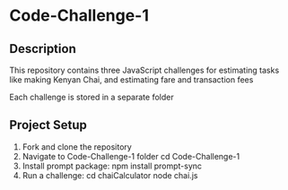 # Code-Challenge-1

## Description
This repository contains three JavaScript challenges for estimating tasks like making Kenyan Chai, and estimating fare and transaction fees

Each challenge is stored in a separate folder

## Project Setup
1. Fork and clone the repository
2. Navigate to Code-Challenge-1 folder
    cd Code-Challenge-1
3. Install prompt package:
    npm install prompt-sync
4. Run a challenge:
    cd chaiCalculator
    node chai.js 
